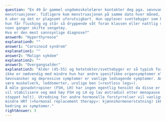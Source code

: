 ```yaml
---
question: "En 49 år gammel ungdomsskolelærer kontakter deg pga. søvnvansker, nedstemthet og uregelmessige
menstruasjoner. Tidligere kom menstruasjonen på samme dato hver måned, nå kan det variere fra 3 til
6 uker og det er plagsomt uforutsigbart. Hun opplever svettebyger som kan være helt overveldende;
hun får flushing og står så dryppende våt foran klassen eller nattlig svette slik at hun må snu dynen og
noen ganger skifte sengetøy.
Hva er den mest sannsynlige diagnose?"
answer0: "Hyperthyreose"
explanation0: ""
answer1: "Carsinoid syndrom"
explanation1: ""
answer2: "Malign sykdom"
explanation2: ""
answer3: "Overgangsalder"
explanation3: "Alder (45-55) og hetetokter/svettebyger er så typisk for overgangsalder at ytterligere utredning
ikke er nødvendig med mindre hun har andre spesifikke organsymptomer eller vekttap.
Søvnvansker og depressive symptomer er vanlige ledsagende symptomer. Andre symptomer kan
være muskelverk, leddsmerter, urolige ben («restless legs»).
Å måle gonadotropiner (FSH, LH) har ingen egentlig hensikt da disse er svært svingende og først
vil stabilisere seg med høy FSH og LH og lav østradiol etter menopause (at menstruasjonen er
stoppet helt). Utredning for andre hormonelle forstyrrelser vil vanligvis ikke være nødvendig med
mindre HRT («hormonal replacement therapy»: kjønnshormonerstatning) ikke gir forventet
bedring av symptomer."
rightAnswer: 3
---
```




